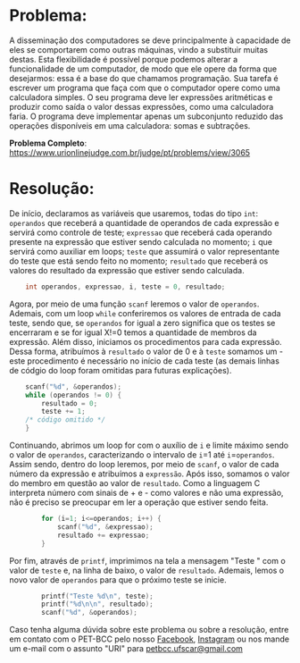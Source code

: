 # Problema:
A disseminação dos computadores se deve principalmente à capacidade de eles se comportarem como outras máquinas, vindo a substituir muitas destas. Esta flexibilidade é possível porque podemos alterar a funcionalidade de um computador, de modo que ele opere da forma que desejarmos: essa é a base do que chamamos programação.
Sua tarefa é escrever um programa que faça com que o computador opere como uma calculadora simples. O seu programa deve ler expressões aritméticas e produzir como saída o valor dessas expressões, como uma calculadora faria. O programa deve implementar apenas um subconjunto reduzido das operações disponíveis em uma calculadora: somas e subtrações.

**Problema Completo**: https://www.urionlinejudge.com.br/judge/pt/problems/view/3065


# Resolução:

De início, declaramos as variáveis que usaremos, todas do tipo `int`: `operandos` que receberá a quantidade de operandos de cada expressão e servirá como controle de teste; `expressao` que receberá cada operando presente na expressão que estiver sendo calculada no momento; `i` que servirá como auxiliar em loops; `teste` que assumirá o valor representante do teste que está sendo feito no momento; `resultado` que receberá os valores do resultado da expressão que estiver sendo calculada.
``` c
    int operandos, expressao, i, teste = 0, resultado;
```

Agora, por meio de uma função `scanf` leremos o valor de `operandos`. Ademais, com um loop `while` conferiremos os valores de entrada de cada teste, sendo que, se `operandos` for igual a zero significa que os testes se encerraram e se for igual X!=0 temos a quantidade de membros da expressão. Além disso, iniciamos os procedimentos para cada expressão. Dessa forma, atribuímos à `resultado` o valor de 0 e à `teste` somamos um - este procedimento é necessário no início de cada teste (as demais linhas de códgio do loop foram omitidas para futuras explicações).
``` c
    scanf("%d", &operandos);
    while (operandos != 0) {
        resultado = 0;
        teste += 1;
    /* código omitido */
    }
```
Continuando, abrimos um loop for com o auxílio de `i` e limite máximo sendo o valor de `operandos`, caracterizando o intervalo de `i`=1 até `i`=`operandos`. Assim sendo, dentro do loop leremos, por meio de `scanf`, o valor de cada número da expressão e atribuímos a `expressão`. Após isso, somamos o valor do membro em questão ao valor de `resultado`. Como a linguagem C interpreta número com sinais de + e - como valores e não uma expressão, não é preciso se preocupar em ler a operação que estiver sendo feita. 
``` c
        for (i=1; i<=operandos; i++) {
            scanf("%d", &expressao);
            resultado += expressao;
        }
```

Por fim, através de `printf`, imprimimos na tela a mensagem "Teste " com o valor de `teste` e, na linha de baixo, o valor de `resultado`. Ademais, lemos o novo valor de `operandos` para que o próximo teste se inicie.
``` c
        printf("Teste %d\n", teste);
        printf("%d\n\n", resultado);
        scanf("%d", &operandos);
```
Caso tenha alguma dúvida sobre este problema ou sobre a resolução, entre em contato com o PET-BCC pelo nosso
[Facebook](https://www.facebook.com/petbcc/),
[Instagram](https://www.instagram.com/petbcc.ufscar/)
ou nos mande um e-mail com o assunto "URI" para  petbcc.ufscar@gmail.com
